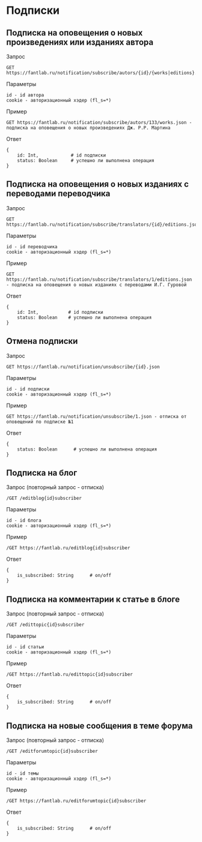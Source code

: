 # Подписки
## Подписка на оповещения о новых произведениях или изданиях автора
Запрос
```
GET https://fantlab.ru/notification/subscribe/autors/{id}/{works|editions}.json
```
Параметры
```
id - id автора
cookie - авторизационный хэдер (fl_s=*)
```
Пример
```
GET https://fantlab.ru/notification/subscribe/autors/133/works.json - подписка на оповещения о новых произведениях Дж. Р.Р. Мартина
```
Ответ
```
{
    id: Int,            # id подписки
    status: Boolean     # успешно ли выполнена операция
}
```
## Подписка на оповещения о новых изданиях с переводами переводчика
Запрос
```
GET https://fantlab.ru/notification/subscribe/translators/{id}/editions.json
```
Параметры
```
id - id переводчика
cookie - авторизационный хэдер (fl_s=*)
```
Пример
```
GET https://fantlab.ru/notification/subscribe/translators/1/editions.json - подписка на оповещения о новых изданиях с переводами И.Г. Гуровой
```
Ответ
```
{
    id: Int,           # id подписки
    status: Boolean    # успешно ли выполнена операция
}
```
## Отмена подписки
Запрос
```
GET https://fantlab.ru/notification/unsubscribe/{id}.json
```
Параметры
```
id - id подписки
cookie - авторизационный хэдер (fl_s=*)
```
Пример
```
GET https://fantlab.ru/notification/unsubscribe/1.json - отписка от оповещений по подписке №1
```
Ответ
```
{
    status: Boolean      # успешно ли выполнена операция
}
```
## Подписка на блог
Запрос (повторный запрос - отписка)
```
/GET /editblog{id}subscriber
```
Параметры
```
id - id блога
cookie - авторизационный хэдер (fl_s=*)
```
Пример
```
/GET https://fantlab.ru/editblog{id}subscriber
```
Ответ
```
{
    is_subscribed: String      # on/off
}
```
## Подписка на комментарии к статье в блоге
Запрос (повторный запрос - отписка)
```
/GET /edittopic{id}subscriber
```
Параметры
```
id - id статьи
cookie - авторизационный хэдер (fl_s=*)
```
Пример
```
/GET https://fantlab.ru/edittopic{id}subscriber
```
Ответ
```
{
    is_subscribed: String      # on/off
}
```
## Подписка на новые сообщения в теме форума
Запрос (повторный запрос - отписка)
```
/GET /editforumtopic{id}subscriber
```
Параметры
```
id - id темы
cookie - авторизационный хэдер (fl_s=*)
```
Пример
```
/GET https://fantlab.ru/editforumtopic{id}subscriber
```
Ответ
```
{
    is_subscribed: String      # on/off
}
```
